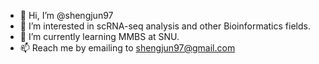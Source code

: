 - 👋 Hi, I’m @shengjun97
- 👀 I’m interested in scRNA-seq analysis and other Bioinformatics fields.
- 🌱 I’m currently learning MMBS at SNU.
- 📫 Reach me by emailing to shengjun97@gmail.com

